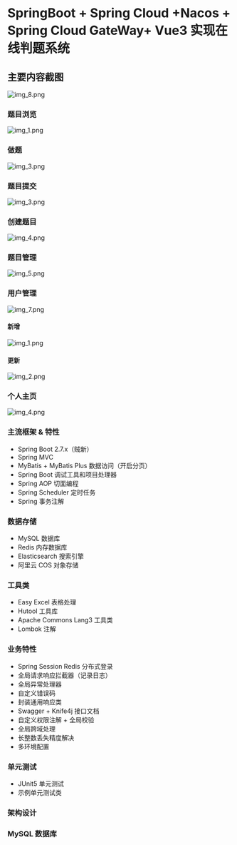# SpringBoot + Spring Cloud +Nacos + Spring Cloud GateWay+ Vue3  实现在线判题系统

## 主要内容截图
![img_8.png](images/img_8.png)
### 题目浏览

![img_1.png](images/img_1.png)

### 做题

![img_3.png](images/img_3.png)

### 题目提交
![img_3.png](img_3.png)

### 创建题目

![img_4.png](images/img_4.png)

### 题目管理

![img_5.png](images/img_5.png)

### 用户管理

![img_7.png](images/img_7.png)
#### 新增
![img_1.png](img_1.png)

#### 更新
![img_2.png](img_2.png)
### 个人主页
![img_4.png](img_4.png)
### 主流框架 & 特性

- Spring Boot 2.7.x（贼新）
- Spring MVC
- MyBatis + MyBatis Plus 数据访问（开启分页）
- Spring Boot 调试工具和项目处理器
- Spring AOP 切面编程
- Spring Scheduler 定时任务
- Spring 事务注解

### 数据存储

- MySQL 数据库
- Redis 内存数据库
- Elasticsearch 搜索引擎
- 阿里云 COS 对象存储

### 工具类

- Easy Excel 表格处理
- Hutool 工具库
- Apache Commons Lang3 工具类
- Lombok 注解

### 业务特性

- Spring Session Redis 分布式登录
- 全局请求响应拦截器（记录日志）
- 全局异常处理器
- 自定义错误码
- 封装通用响应类
- Swagger + Knife4j 接口文档
- 自定义权限注解 + 全局校验
- 全局跨域处理
- 长整数丢失精度解决
- 多环境配置

### 单元测试

- JUnit5 单元测试
- 示例单元测试类

### 架构设计

### MySQL 数据库
